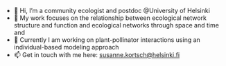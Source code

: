 - 👋 Hi, I’m a community ecologist and postdoc @University of Helsinki
- 👀 My work focuses on the relationship between ecological network structure and function and ecological networks through space and time and
- 🌱 Currently I am working on plant-pollinator interactions using an individual-based modeling approach
- 📫 Get in touch with me here: susanne.kortsch@helsinki.fi

<!---
skortsch/skortsch is a ✨ special ✨ repository because its `README.md` (this file) appears on your GitHub profile.
You can click the Preview link to take a look at your changes.
--->
